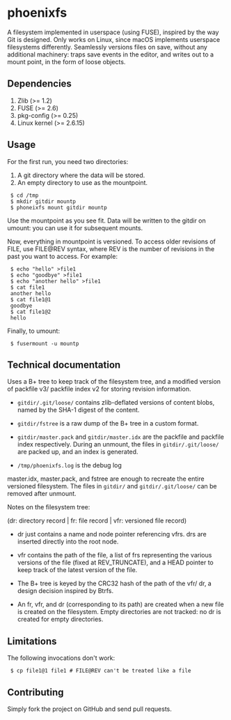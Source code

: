 # phoenixfs

A filesystem implemented in userspace (using FUSE), inspired by the way Git is designed. Only works on Linux, since macOS implements userspace filesystems differently. Seamlessly versions files on save, without any additional machinery: traps save events in the editor, and writes out to a mount point, in the form of loose objects.

## Dependencies

1. Zlib (>= 1.2)
2. FUSE (>= 2.6)
3. pkg-config (>= 0.25)
4. Linux kernel (>= 2.6.15)

## Usage

For the first run, you need two directories:

1. A git directory where the data will be stored.
2. An empty directory to use as the mountpoint.

```
 $ cd /tmp
 $ mkdir gitdir mountp
 $ phoneixfs mount gitdir mountp
```

Use the mountpoint as you see fit. Data will be written to the gitdir on umount: you can use it for subsequent mounts.

Now, everything in mountpoint is versioned. To access older revisions of FILE, use FILE@REV syntax, where REV is the number of revisions in the past you want to access. For example:

```
 $ echo "hello" >file1
 $ echo "goodbye" >file1
 $ echo "another hello" >file1
 $ cat file1
 another hello
 $ cat file1@1
 goodbye
 $ cat file1@2
 hello
```

Finally, to umount:

```
 $ fusermount -u mountp
```

## Technical documentation

Uses a B+ tree to keep track of the filesystem tree, and a modified version of packfile v3/ packfile index v2 for storing revision information.

- `gitdir/.git/loose/` contains zlib-deflated versions of content blobs, named by the SHA-1 digest of the content.

- `gitdir/fstree` is a raw dump of the B+ tree in a custom format.

- `gitdir/master.pack` and `gitdir/master.idx` are the packfile and packfile index respectively. During an unmount, the files in `gitdir/.git/loose/` are packed up, and an index is generated.

- `/tmp/phoenixfs.log` is the debug log

master.idx, master.pack, and fstree are enough to recreate the entire versioned filesystem. The files in `gitdir/` and `gitdir/.git/loose/` can be removed after unmount.

Notes on the filesystem tree:

(dr: directory record | fr: file record | vfr: versioned file record)

- dr just contains a name and node pointer referencing vfrs. drs are inserted directly into the root node.

- vfr contains the path of the file, a list of frs representing the various versions of the file (fixed at REV_TRUNCATE), and a HEAD pointer to keep track of the latest version of the file.

- The B+ tree is keyed by the CRC32 hash of the path of the vfr/ dr, a design decision inspired by Btrfs.

- An fr, vfr, and dr (corresponding to its path) are created when a new file is created on the filesystem. Empty directories are not tracked: no dr is created for empty directories.

## Limitations

The following invocations don't work:

```
 $ cp file1@1 file1 # FILE@REV can't be treated like a file
```

## Contributing

Simply fork the project on GitHub and send pull requests.
